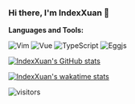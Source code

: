 ### Hi there, I'm IndexXuan 👋

**Languages and Tools:**  

![Vim](https://img.shields.io/badge/Vim-coc.nvim-yellowgreen)
![Vue](https://img.shields.io/badge/Vue-VCA-brightgreen)
![TypeScript](https://img.shields.io/badge/TypeScript-Strict-blue)
![Eggjs](https://img.shields.io/badge/Node.js-Egg-orange)

[![IndexXuan's GitHub stats](https://github-readme-stats.vercel.app/api?username=indexxuan&show_icons=true&custom_title=GitHub%20Stats)](https://github.com/anuraghazra/github-readme-stats)

[![IndexXuan's wakatime stats](https://github-readme-stats.vercel.app/api/wakatime?username=indexxuan&layout=compact&custom_title=Weekly%20Stats)](https://github.com/anuraghazra/github-readme-stats)

![visitors](https://visitor-badge.glitch.me/badge?page_id=indexxuan.indexxuan)
